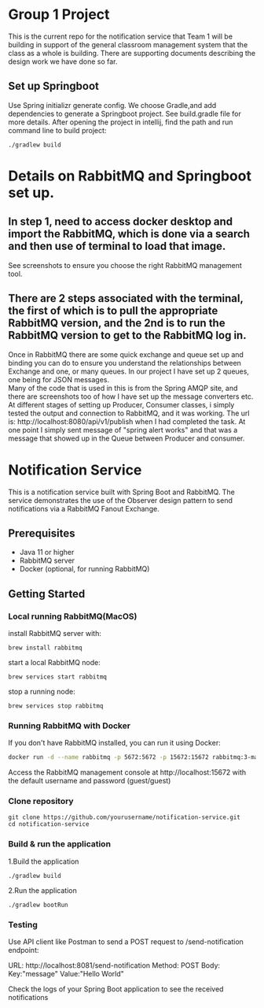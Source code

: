 # Group 1 Project
This is the current repo for the notification service that Team 1 will be building in support of the general classroom management system that the class as a whole is building.
There are supporting documents describing the design work we have done so far.

## Set up Springboot
Use Spring initializr generate config. We choose Gradle,and add dependencies to generate a Springboot project. See build.gradle file for more details.
After opening the project in intellij, find the path and run command line to build project: 
```
./gradlew build
```
# Details on RabbitMQ and Springboot set up.  
## In step 1, need to access docker desktop and import the RabbitMQ, which is done via a search and then use of terminal to load that image. 
See screenshots to ensure you choose the right RabbitMQ management tool. 
## There are 2 steps associated with the terminal, the first of which is to pull the appropriate RabbitMQ version, and the 2nd is to run the RabbitMQ version to get to the RabbitMQ log in.  
Once in RabbitMQ there are some quick exchange and queue set up and binding you can do to ensure you understand the relationships between Exchange and one, or many queues.  In our project I have set up 2 queues, one being for JSON messages.  
Many of the code that is used in this is from the Spring AMQP site, and there are screenshots too of how I have set up the message converters etc.  
At different stages of setting up Producer, Consumer classes, i simply tested the output and connection to RabbitMQ, and it was working.  The url is:  http://localhost:8080/api/v1/publish when I had completed the task.  At one point I simply sent message of "spring alert works" and that was a message that showed up in the Queue between Producer and consumer.  

# Notification Service

This is a notification service built with Spring Boot and RabbitMQ. The service demonstrates the use of the Observer design pattern to send notifications via a RabbitMQ Fanout Exchange.

## Prerequisites

- Java 11 or higher
- RabbitMQ server
- Docker (optional, for running RabbitMQ)

## Getting Started

### Local running RabbitMQ(MacOS)
install RabbitMQ server with:
```
brew install rabbitmq
```
start a local RabbitMQ node:
```
brew services start rabbitmq
```
stop a running node:
```
brew services stop rabbitmq
```

### Running RabbitMQ with Docker

If you don't have RabbitMQ installed, you can run it using Docker:

```bash
docker run -d --name rabbitmq -p 5672:5672 -p 15672:15672 rabbitmq:3-management
```
Access the RabbitMQ management console at http://localhost:15672 with the default username and password (guest/guest)

### Clone repository
```
git clone https://github.com/yourusername/notification-service.git
cd notification-service
```

### Build & run the application
1.Build the application
```
./gradlew build
```
2.Run the application
```
./gradlew bootRun
```
### Testing
Use API client like Postman to send a POST request to /send-notification endpoint:

URL: http://localhost:8081/send-notification
Method: POST
Body:
Key:"message"
Value:"Hello World"

Check the logs of your Spring Boot application to see the received notifications
